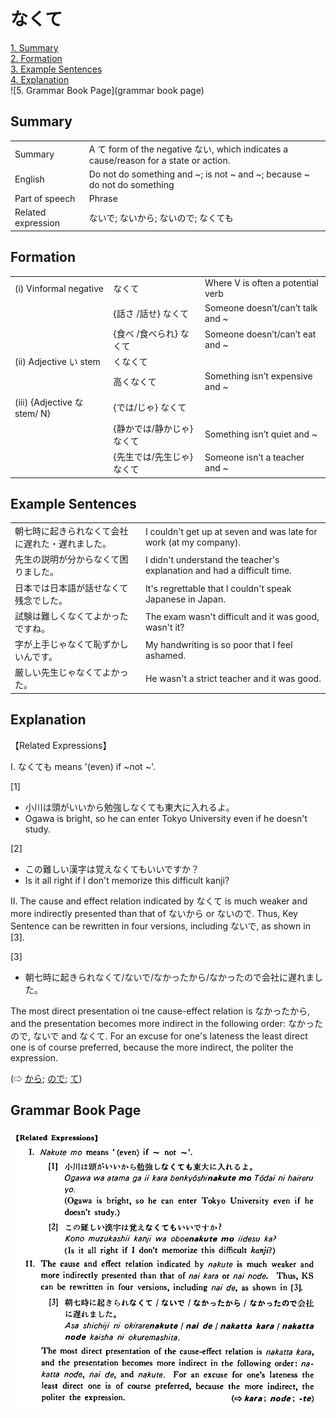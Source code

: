 # なくて

[1. Summary](#summary)<br>
[2. Formation](#formation)<br>
[3. Example Sentences](#example-sentences)<br>
[4. Explanation](#explanation)<br>
![5. Grammar Book Page](grammar book page)<br>


## Summary

<table><tr>   <td>Summary</td>   <td>A て form of the negative ない, which indicates a cause/reason for a state or action.</td></tr><tr>   <td>English</td>   <td>Do not do something and ~; is not ~ and ~; because ~ do not do something</td></tr><tr>   <td>Part of speech</td>   <td>Phrase</td></tr><tr>   <td>Related expression</td>   <td>ないで; ないから; ないので; なくても</td></tr></table>

## Formation

<table class="table"> <tbody><tr class="tr head"> <td class="td"><span class="numbers">(i)</span> <span> <span class="bold">Vinformal negative</span></span></td> <td class="td"><span class="concept">なくて</span> </td> <td class="td"><span>Where    V is often a potential verb</span></td> </tr> <tr class="tr"> <td class="td"><span>&nbsp;</span></td> <td class="td"><span>{話さ /話せ} <span class="concept">なくて</span></span></td> <td class="td"><span>Someone    doesn’t/can’t talk and ~</span></td> </tr> <tr class="tr"> <td class="td"><span>&nbsp;</span></td> <td class="td"><span>{食べ /食べられ} <span class="concept">なくて</span></span></td> <td class="td"><span>Someone    doesn’t/can’t eat and ~</span></td> </tr> <tr class="tr head"> <td class="td"><span class="numbers">(ii)</span> <span> <span class="bold">Adjective い stem</span></span></td> <td class="td"><span class="concept">くなくて</span> </td> <td class="td"><span>&nbsp;</span></td> </tr> <tr class="tr"> <td class="td"><span>&nbsp;</span></td> <td class="td"><span>高<span class="concept">くなくて</span></span> </td> <td class="td"><span>Something    isn’t expensive and ~</span></td> </tr> <tr class="tr head"> <td class="td"><span class="numbers">(iii)</span> <span> <span class="bold">{Adjective な stem/   N}</span></span></td> <td class="td"><span>{<span class="concept">では</span>/<span class="concept">じゃ</span>} <span class="concept">なくて</span></span></td> <td class="td"><span>&nbsp;</span></td> </tr> <tr class="tr"> <td class="td"><span>&nbsp;</span></td> <td class="td"><span>{静か<span class="concept">では</span>/静か<span class="concept">じゃ</span>} <span class="concept">なくて</span></span></td> <td class="td"><span>Something    isn’t quiet and ~</span></td> </tr> <tr class="tr"> <td class="td"><span>&nbsp;</span></td> <td class="td"><span>{先生<span class="concept">では</span>/先生<span class="concept">じゃ</span>} <span class="concept">なくて</span></span></td> <td class="td"><span>Someone    isn’t a teacher and ~</span></td> </tr></tbody></table>

## Example Sentences

<table><tr>   <td>朝七時に起きられなくて会社に遅れた・遅れました。</td>   <td>I couldn't get up at seven and was late for work (at my company).</td></tr><tr>   <td>先生の説明が分からなくて困りました。</td>   <td>I didn't understand the teacher's explanation and had a difficult time.</td></tr><tr>   <td>日本では日本語が話せなくて残念でした。</td>   <td>It's regrettable that I couldn't speak Japanese in Japan.</td></tr><tr>   <td>試験は難しくなくてよかったですね。</td>   <td>The exam wasn't difficult and it was good, wasn't it?</td></tr><tr>   <td>字が上手じゃなくて恥ずかしいんです。</td>   <td>My handwriting is so poor that I feel ashamed.</td></tr><tr>   <td>厳しい先生じゃなくてよかった。</td>   <td>He wasn't a strict teacher and it was good.</td></tr></table>

## Explanation

<p>【Related Expressions】</p>  <p>I. なくても means '(even) if ~not ~'.</p>  <p>[1]</p>  <ul> <li>小川は頭がいいから勉強しなくても東大に入れるよ。</li> <li>Ogawa is bright, so he can enter Tokyo University even if he doesn't study.</li> </ul>  <p>[2]</p>  <ul> <li>この難しい漢字は覚えなくてもいいですか？</li> <li>Is it all right if I don't memorize this difficult kanji?</li> </ul>  <p>II. The cause and effect relation indicated by <span class="cloze">なくて</span> is much weaker and more indirectly presented than that of ないから or ないので. Thus, Key Sentence can be rewritten in four versions, including ないで, as shown in [3].</p>  <p>[3]</p>  <ul> <li>朝七時に起きられ<span class="cloze">なくて</span>/ないで/なかったから/なかったので会社に遅れました。</li> </ul>  <p>The most direct presentation oi tne cause-effect relation is なかったから, and the presentation becomes more indirect in the following order: なかったので, ないで and <span class="cloze">なくて</span>. For an excuse for one's lateness the least direct one is of course preferred, because the more indirect, the politer the expression.</p>   <p>(⇨ <a href="#㊦ から (1)">から</a>; <a href="#㊦ ので">ので</a>; <a href="#㊦ て">て</a>)</p>

## Grammar Book Page

![](../img/Basicなくて.png)

